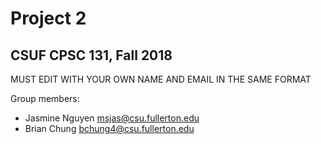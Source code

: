 # Project 2
## CSUF CPSC 131, Fall 2018

MUST EDIT WITH YOUR OWN NAME AND EMAIL IN THE SAME FORMAT

Group members:
- Jasmine Nguyen msjas@csu.fullerton.edu
- Brian Chung bchung4@csu.fullerton.edu
